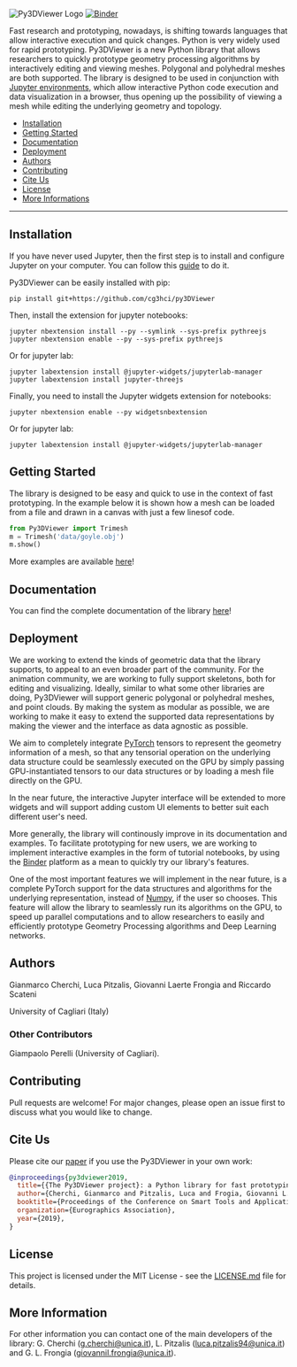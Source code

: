 ![Py3DViewer Logo](https://github.com/cg3hci/py3DViewer/blob/master/docs/source/logo.png)
[![Binder](https://mybinder.org/badge_logo.svg)](https://mybinder.org/v2/gh/cg3hci/py3dviewer/master?filepath=Playground.ipynb)



Fast research and prototyping, nowadays, is shifting towards languages that allow interactive execution and quick changes. Python is very widely used for rapid prototyping. Py3DViewer is a new Python library that allows researchers to quickly prototype geometry processing algorithms by interactively editing and viewing meshes. Polygonal and polyhedral meshes are both supported. The library is designed to be used in conjunction with [Jupyter environments](https://jupyter.org), which allow interactive Python code execution and data visualization in a browser, thus opening up the possibility of viewing a mesh while editing the underlying geometry and topology.

- [Installation](#installation)
- [Getting Started](#getting-started) 
- [Documentation](#documentation)
- [Deployment](#deployment)
- [Authors](#authors)
- [Contributing](#contributing)
- [Cite Us](#cite-us)
- [License](#license)
- [More Informations](#more-information)

--------------------------------------------------------------------------------

## Installation

If you have never used Jupyter, then the first step is to install and configure Jupyter on your computer. You can follow this [guide](https://jupyter.org/install.html) to do it.

Py3DViewer can be easily installed with pip:

```
pip install git+https://github.com/cg3hci/py3DViewer
```

Then, install the extension for jupyter notebooks:

```
jupyter nbextension install --py --symlink --sys-prefix pythreejs
jupyter nbextension enable --py --sys-prefix pythreejs
```

Or for jupyter lab:

```
jupyter labextension install @jupyter-widgets/jupyterlab-manager 
jupyter labextension install jupyter-threejs
```

Finally, you need to install the Jupyter widgets extension for notebooks: 

```
jupyter nbextension enable --py widgetsnbextension
```

Or for jupyter lab:
```
jupyter labextension install @jupyter-widgets/jupyterlab-manager
```

## Getting Started

The library is designed to be easy and quick to use in the context of fast prototyping. In the example below it is shown how a mesh can be loaded from a file and drawn in a canvas with just a few linesof code.

```python
from Py3DViewer import Trimesh
m = Trimesh('data/goyle.obj')
m.show()
```

More examples are available [here](https://py3dviewer.readthedocs.io/en/latest/notes/getting_started.html)!

## Documentation

You can find the complete documentation of the library [here](https://py3dviewer.readthedocs.io)!

## Deployment

We are working to extend the kinds of geometric data that the library supports, to appeal to an even broader part of the community. For the animation community, we are working to fully support skeletons, both for editing and visualizing. Ideally, similar to what some other libraries are doing, Py3DViewer will support generic polygonal or polyhedral meshes, and point clouds. By making the system as modular as possible, we are working to make it easy to extend the supported data representations by making the viewer and the interface as data agnostic as possible. 

We aim to completely integrate [PyTorch](https://pytorch.org) tensors to represent the geometry information of a mesh, so that any tensorial operation on the underlying data structure could be seamlessly executed on the GPU by simply passing GPU-instantiated tensors to our data structures or by loading a mesh file directly on the GPU. 

In the near future, the interactive Jupyter interface will be extended to more widgets and will support adding custom UI elements to better suit each different user's need. 

More generally, the library will continously improve in its documentation and examples. To facilitate prototyping for new users, we are working to implement interactive examples in the form of tutorial notebooks, by using the [Binder](https://mybinder.org) platform as a mean to quickly try our library's features. 

One of the most important features we will implement in the near future, is a complete PyTorch support for the data structures and algorithms for the underlying representation, instead of [Numpy](https://numpy.org), if the user so chooses. This feature will allow the library to seamlessly run its algorithms on the GPU, to speed up parallel computations and to allow researchers to easily and efficiently prototype Geometry Processing algorithms and Deep Learning networks.

## Authors

Gianmarco Cherchi, Luca Pitzalis, Giovanni Laerte Frongia and Riccardo Scateni

University of Cagliari (Italy)

### Other Contributors

Giampaolo Perelli (University of Cagliari).

## Contributing

Pull requests are welcome! 
For major changes, please open an issue first to discuss what you would like to change. 

## Cite Us

Please cite our [paper]() if you use the Py3DViewer in your own work:

```bibtex
@inproceedings{py3dviewer2019,
  title={{The Py3DViewer project}: a Python library for fast prototyping in geometry processing},
  author={Cherchi, Gianmarco and Pitzalis, Luca and Frogia, Giovanni L. and Scateni, Riccardo},
  booktitle={Proceedings of the Conference on Smart Tools and Applications in Computer Graphics},
  organization={Eurographics Association},
  year={2019},
}
```

## License

This project is licensed under the MIT License - see the [LICENSE.md](https://github.com/cg3hci/py3DViewer/blob/master/LICENSE) file for details.

## More Information

For other information you can contact one of the main developers of the library: G. Cherchi (g.cherchi@unica.it), L. Pitzalis (luca.pitzalis94@unica.it) and G. L. Frongia (giovannil.frongia@unica.it).
